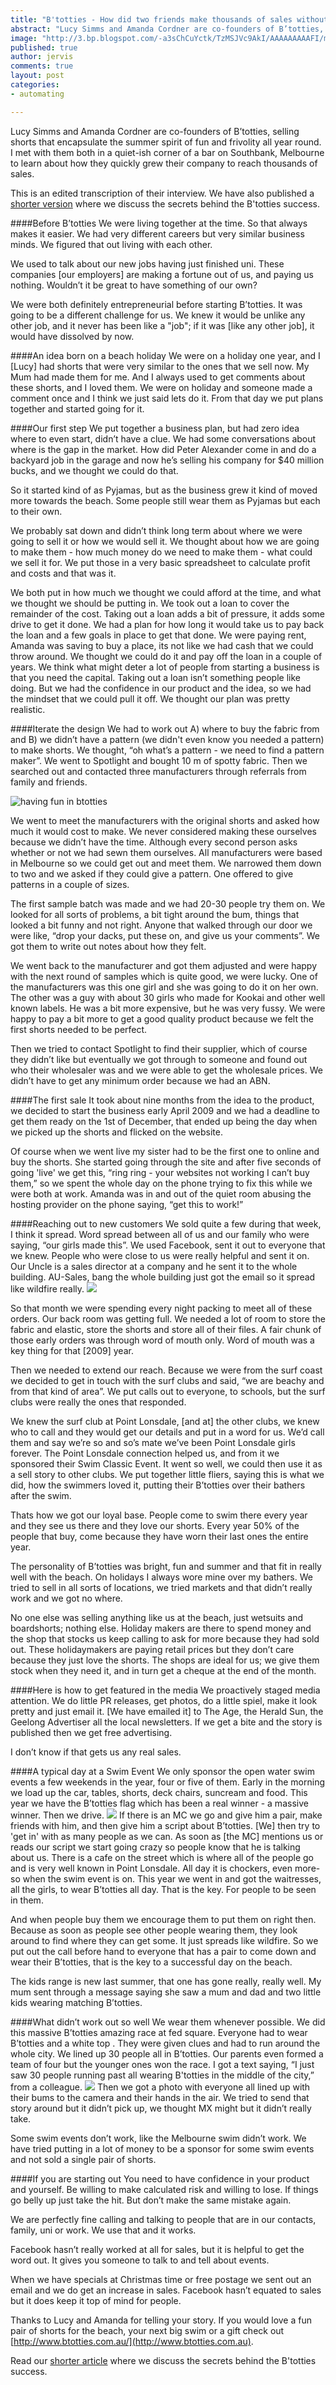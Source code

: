 ```yaml
---
title: "B'totties - How did two friends make thousands of sales without a storefront"
abstract: "Lucy Simms and Amanda Cordner are co-founders of B’totties, selling shorts that encapsulate the summer spirit of fun and frivolity all year round. I met with them both in a quiet-ish corner of a bar on Southbank, Melbourne to learn about how they quickly grew their company to reach thousands of sales."
image: "http://3.bp.blogspot.com/-a3sChCuYctk/TzMSJVc9AkI/AAAAAAAAAFI/m4kEfZDwycM/s1600/life+saver.jpg"
published: true
author: jervis
comments: true
layout: post
categories:
- automating

---
```


Lucy Simms and Amanda Cordner are co-founders of B’totties, selling shorts that encapsulate the summer spirit of fun and frivolity all year round. I met with them both in a quiet-ish corner of a bar on Southbank, Melbourne to learn about how they quickly grew their company to reach thousands of sales.

This is an edited transcription of their interview. We have also published a [shorter version](/blog/2012-11-17-btotties-thousands-of-sales-only-one-night-a-week-no-store-front/) where we discuss the secrets behind the B'totties success.

####Before B’totties
We were living together at the time. So that always makes it easier. We had very different careers but very similar business minds. We figured that out living with each other. 

We used to talk about our new jobs having just finished uni. These companies \[our employers\] are making a fortune out of us, and paying us nothing. Wouldn’t it be great to have something of our own? 

We were both definitely entrepreneurial before starting B’totties. It was going to be a different challenge for us. We knew it would be unlike any other job, and it never has been like a "job"; if it was \[like any other job\], it would have dissolved by now. 

####An idea born on a beach holiday
We were on a holiday one year, and I \[Lucy\] had shorts that were very similar to the ones that we sell now. My Mum had made them for me. And I always used to get comments about these shorts, and I loved them. We were on holiday and someone made a comment once and I think we just said lets do it. From that day we put plans together and started going for it. 

####Our first step
We put together a business plan, but had zero idea where to even start, didn’t have a clue. We had some conversations about where is the gap in the market. How did Peter Alexander come in and do a backyard job in the garage and now he’s selling his company for $40 million bucks, and we thought we could do that.

So it started kind of as Pyjamas, but as the business grew it kind of moved more towards the beach. Some people still wear them as Pyjamas but each to their own. 

We probably sat down and didn’t think long term about where we were going to sell it or how we would sell it. We thought about how we are going to make them - how much money do we need to make them - what could we sell it for. We put those in a very basic spreadsheet to calculate profit and costs and that was it. 

We both put in how much we thought we could afford at the time, and what we thought we should be putting in. We took out a loan to cover the remainder of the cost. Taking out a loan adds a bit of pressure, it adds some drive to get it done. We had a plan for how long it would take us to pay back the loan and a few goals in place to get that done. We were paying rent, Amanda was saving to buy a place, its not like we had cash that we could throw around. We thought we could do it and pay off the loan in a couple of years. We think what might deter a lot of people from starting a business is that you need the capital. Taking out a loan isn’t something people like doing. But we had the confidence in our product and the idea, so we had the mindset that we could pull it off. We thought our plan was pretty realistic.

####Iterate the design
We had to work out A) where to buy the fabric from and B) we didn’t have a pattern (we didn't even know you needed a pattern) to make shorts. We thought, “oh what’s a pattern - we need to find a pattern maker”. We went to Spotlight and bought 10 m of spotty fabric. Then we searched out and contacted three manufacturers through referrals from family and friends. 

![having fun in btotties](http://1.bp.blogspot.com/-0NRtB_SnPuA/TzMSgFIz_eI/AAAAAAAAAFg/ZQMWU62n-xo/s320/TOT.JPG)

We went to meet the manufacturers with the original shorts and asked how much it would cost to make. We never considered making these ourselves because we didn’t have the time. Although every second person asks whether or not we had sewn them ourselves. All manufacturers were based in Melbourne so we could get out and meet them. We narrowed them down to two and we asked if they could give a pattern. One offered to give patterns in a couple of sizes.

The first sample batch was made and we had 20-30 people try them on. We looked for all sorts of problems, a bit tight around the bum, things that looked a bit funny and not right. Anyone that walked through our door we were like, “drop your dacks, put these on, and give us your comments”. We got them to write out notes about how they felt.

We went back to the manufacturer and got them adjusted and were happy with the next round of samples which is quite good, we were lucky. One of the manufacturers was this one girl and she was going to do it on her own. The other was a guy with about 30 girls who made for Kookai and other well known labels. He was a bit more expensive, but he was very fussy. We were happy to pay a bit more to get a good quality product because we felt the first shorts needed to be perfect. 

Then we tried to contact Spotlight to find their supplier, which of course they didn’t like but eventually we got through to someone and found out who their wholesaler was and we were able to get the wholesale prices. We didn’t have to get any minimum order because we had an ABN. 


####The first sale
It took about nine months from the idea to the product, we decided to start the business early April 2009 and we had a deadline to get them ready on the 1st of December, that ended up being the day when we picked up the shorts and flicked on the website. 

Of course when we went live my sister had to be the first one to online and buy the shorts. She started going through the site and after five seconds of going 'live' we get this, “ring ring - your websites not working I can’t buy them,” so we spent the whole day on the phone trying to fix this while we were both at work. Amanda was in and out of the quiet room abusing the hosting provider on the phone saying, “get this to work!”

####Reaching out to new customers
We sold quite a few during that week, I think it spread. Word spread between all of us and our family who were saying, “our girls made this”. We used Facebook, sent it out to everyone that we knew. People who were close to us were really helpful and sent it on. Our Uncle is a sales director at a company and he sent it to the whole building. AU-Sales, bang the whole building just got the email so it spread like wildfire really.
![](http://1.bp.blogspot.com/-rKJ5q1gZ-9w/TzMSKhioMHI/AAAAAAAAAFQ/Br4eifkfw4c/s320/surf1.jpg)

So that month we were spending every night packing to meet all of these orders. Our back room was getting full. We needed a lot of room to store the fabric and elastic, store the shorts and store all of their files. A fair chunk of those early orders was through word of mouth only. Word of mouth was a key thing for that \[2009\] year. 

Then we needed to extend our reach. Because we were from the surf coast we decided to get in touch with the surf clubs and said, “we are beachy and from that kind of area”. We put calls out to everyone, to schools, but the surf clubs were really the ones that responded. 

We knew the surf club at Point Lonsdale, \[and at\] the other clubs, we knew who to call and they would get our details and put in a word for us. We’d call them and say we’re so and so’s mate we’ve been Point Lonsdale girls forever. The Point Lonsdale connection helped us, and from it we sponsored their Swim Classic Event. It went so well, we could then use it as a sell story to other clubs. We put together little fliers, saying this is what we did, how the swimmers loved it,  putting their B’totties over their bathers after the swim. 

Thats how we got our loyal base. People come to swim there every year and they see us there and they love our shorts. Every year 50% of the people that buy, come because they have worn their last ones the entire year. 

The personality of B’totties was bright, fun and summer and that fit in really well with the beach. On holidays I always wore mine over my bathers. We tried to sell in all sorts of locations, we tried markets and that didn’t really work and we got no where. 

No one else was selling anything like us at the beach, just wetsuits and boardshorts; nothing else. Holiday makers are there to spend money and the shop that stocks us keep calling to ask for more because they had sold out. These holidaymakers are paying retail prices but they don’t care because they just love the shorts. The shops are ideal for us; we give them stock when they need it, and in turn get a cheque at the end of the month.

####Here is how to get featured in the media
We proactively staged media attention. We do little PR releases, get photos, do a little spiel, make it look pretty and just email it. \[We have emailed it\] to The Age, the Herald Sun, the Geelong Advertiser all the local newsletters. If we get a bite and the story is published then we get free advertising. 

I don’t know if that gets us any real sales. 

####A typical day at a Swim Event
We only sponsor the open water swim events a few weekends in the year, four or five of them. Early in the morning we load up the car, tables, shorts, deck chairs, suncream and food. This year we have the B’totties flag which has been a real winner - a massive winner. Then we drive.
![](http://2.bp.blogspot.com/-td4dSK4Mgq8/TzMSXvBbTcI/AAAAAAAAAFY/WTv37ZD6sns/s320/Main+Kids+page.jpg)
If there is an MC we go and give him a pair, make friends with him, and then give him a script about B’totties. \[We\] then try to 'get in' with as many people as we can. As soon as \[the MC\] mentions us or reads our script we start going crazy so people know that he is talking about us. There is a cafe on the street which is where all of the people go and is very well known in Point Lonsdale. All day it is chockers, even more-so when the swim event is on. This year we went in and got the waitresses, all the girls, to wear B’totties all day. That is the key. For people to be seen in them.

And when people buy them we encourage them to put them on right then. Because as soon as people see other people wearing them, they look around to find where they can get some. It just spreads like wildfire. So we put out the call before hand to everyone that has a pair to come down and wear their B’totties, that is the key to a successful day on the beach. 

The kids range is new last summer, that one has gone really, really well. My mum sent through a message saying she saw a mum and dad and two little kids wearing matching B’totties. 

####What didn’t work out so well
We wear them whenever possible. We did this massive B’totties amazing race at fed square. Everyone had to wear B’totties and a white top . They were given clues and had to run around the whole city. We lined up 30 people all in B’totties. Our parents even formed a team of four but the younger ones won the race. I got a text saying, “I just saw 30 people running past all wearing B'totties in the middle of the city,” from a colleague. 
![](http://2.bp.blogspot.com/-jzbYlbIvRQg/TzMShSFgseI/AAAAAAAAAFk/ebMrdKwzkog/s320/amazing.JPG)
Then we got a photo with everyone all lined up with their bums to the camera and their hands in the air. We tried to send that story around but it didn’t pick up, we thought MX might but it didn’t really take.

Some swim events don’t work, like the Melbourne swim didn’t work. We have tried putting in a lot of money to be a sponsor for some swim events and not sold a single pair of shorts. 

####If you are starting out
You need to have confidence in your product and yourself. Be willing to make calculated risk and willing to lose. If things go belly up just take the hit. But don’t make the same mistake again.

We are perfectly fine calling and talking to people that are in our contacts, family, uni or work. We use that and it works. 

Facebook hasn’t really worked at all for sales, but it is helpful to get the word out. It gives you someone to talk to and tell about events.

When we have specials at Christmas time or free postage we sent out an email and we do get an increase in sales. Facebook hasn’t equated to sales but it does keep it top of mind for people.

Thanks to Lucy and Amanda for telling your story. If you would love a fun pair of shorts for the beach, your next big swim or a gift check out [http://www.btotties.com.au/](http://www.btotties.com.au).

Read our [shorter article](/blog/2012-11-17-btotties-thousands-of-sales-only-one-night-a-week-no-store-front/) where we discuss the secrets behind the B'totties success.